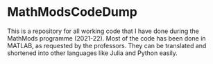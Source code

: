 # MathModsCodeDump
This is a repository for all working code that I have done during the MathMods programme (2021-22). 
Most of the code has been done in MATLAB, as requested by the professors. They can be translated and shortened into other languages like Julia and Python easily. 
